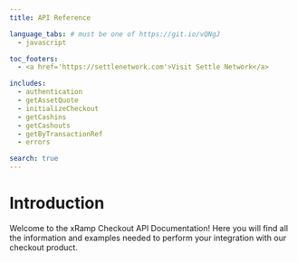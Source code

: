 ```yaml
---
title: API Reference

language_tabs: # must be one of https://git.io/vQNgJ
  - javascript

toc_footers:
  - <a href='https://settlenetwork.com'>Visit Settle Network</a>

includes:
  - authentication
  - getAssetQuote
  - initializeCheckout
  - getCashins
  - getCashouts
  - getByTransactionRef
  - errors

search: true
---
```


# Introduction

Welcome to the xRamp Checkout API Documentation! Here you will find all the information and examples needed to perform your integration with our checkout product.
